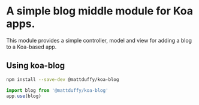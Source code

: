 # A simple blog middle module for Koa apps.

This module provides a simple controller, model and view for adding a blog to a Koa-based app.

## Using koa-blog

```bash
npm install --save-dev @mattduffy/koa-blog
```

```javascript
import blog from '@mattduffy/koa-blog'
app.use(blog)

```

